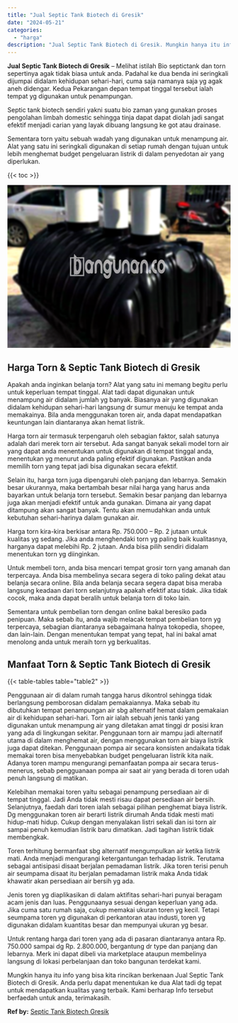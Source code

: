 ```yaml
---
title: "Jual Septic Tank Biotech di Gresik"
date: "2024-05-21"
categories: 
  - "harga"
description: "Jual Septic Tank Biotech di Gresik. Mungkin hanya itu info yang bisa kita rincikan berkenaan Jual Septic Tank Biotech di Gresik. Anda perlu dapat menentukan..."
---
```


**Jual Septic Tank Biotech di Gresik** – Melihat istilah Bio septictank dan torn sepertinya agak tidak biasa untuk anda. Padahal ke dua benda ini seringkali dijumpai didalam kehidupan sehari-hari, cuma saja namanya saja yg agak aneh didengar. Kedua Pekarangan depan tempat tinggal tersebut ialah tempat yg digunakan untuk penampungan.

Septic tank biotech sendiri yakni suatu bio zaman yang gunakan proses pengolahan limbah domestic sehingga tinja dapat dapat diolah jadi sangat efektif menjadi carian yang layak dibuang langsung ke got atau drainase.

Sementara torn yaitu sebuah wadah yang digunakan untuk menampung air. Alat yang satu ini seringkali digunakan di setiap rumah dengan tujuan untuk lebih menghemat budget pengeluaran listrik di dalam penyedotan air yang diperlukan.

{{< toc >}}

![Jual Septic Tank Biotech di Gresik](/images/jual-bio-septictank-24.png)

## Harga Torn & Septic Tank Biotech di Gresik

Apakah anda inginkan belanja torn? Alat yang satu ini memang begitu perlu untuk keperluan tempat tinggal. Alat tadi dapat digunakan untuk menampung air didalam jumlah yg banyak. Biasanya air yang digunakan didalam kehidupan sehari-hari langsung dr sumur menuju ke tempat anda memakainya. Bila anda menggunakan toren air, anda dapat mendapatkan keuntungan lain diantaranya akan hemat listrik.

Harga torn air termasuk terpengaruh oleh sebagian faktor, salah satunya adalah dari merek torn air tersebut. Ada sangat banyak sekali model torn air yang dapat anda menentukan untuk digunakan di tempat tinggal anda, menentukan yg menurut anda paling efektif digunakan. Pastikan anda memilih torn yang tepat jadi bisa digunakan secara efektif.

Selain itu, harga torn juga dipengaruhi oleh panjang dan lebarnya. Semakin besar ukurannya, maka bertambah besar nilai harga yang harus anda bayarkan untuk belanja torn tersebut. Semakin besar panjang dan lebarnya juga akan menjadi efektif untuk anda gunakan. Dimana air yang dapat ditampung akan sangat banyak. Tentu akan memudahkan anda untuk kebutuhan sehari-harinya dalam gunakan air.

Harga torn kira-kira berkisar antara Rp. 750.000 – Rp. 2 jutaan untuk kualitas yg sedang. Jika anda menghendaki torn yg paling baik kualitasnya, harganya dapat melebihi Rp. 2 jutaan. Anda bisa pilih sendiri didalam menentukan torn yg diinginkan.

Untuk membeli torn, anda bisa mencari tempat grosir torn yang amanah dan terpercaya. Anda bisa membelinya secara segera di toko paling dekat atau belanja secara online. Bila anda belanja secara segera dapat bisa meraba langsung keadaan dari torn selanjutnya apakah efektif atau tidak. Jika tidak cocok, maka anda dapat beralih untuk belanja torn di toko lain.

Sementara untuk pembelian torn dengan online bakal beresiko pada penipuan. Maka sebab itu, anda wajib melacak tempat pembelian torn yg terpercaya, sebagian diantaranya sebagaimana halnya tokopedia, shopee, dan lain-lain. Dengan menentukan tempat yang tepat, hal ini bakal amat menolong anda untuk meraih torn yg berkualitas.

## Manfaat Torn & Septic Tank Biotech di Gresik

{{< table-tables table="table2" >}}

Penggunaan air di dalam rumah tangga harus dikontrol sehingga tidak berlangsung pemborosan didalam pemakaiannya. Maka sebab itu dibutuhkan tempat penampungan air sbg alternatif hemat dalam pemakaian air di kehidupan sehari-hari. Torn air ialah sebuah jenis tanki yang digunakan untuk menampung air yang diletakan amat tinggi dr posisi kran yang ada di lingkungan sekitar. Penggunaan torn air mampu jadi alternatif utama di dalam menghemat air, dengan menggunakan torn air biaya listrik juga dapat ditekan. Penggunaan pompa air secara konsisten andaikata tidak memakai toren bisa menyebabkan budget pengeluaran listrik kita naik. Adanya toren mampu mengurangi pemanfaatan pompa air secara terus-menerus, sebab pengguanaan pompa air saat air yang berada di toren udah penuh langsung di matikan.

Kelebihan memakai toren yaitu sebagai penampung persediaan air di tempat tinggal. Jadi Anda tidak mesti risau dapat persediaan air bersih. Selanjutnya, faedah dari toren ialah sebagai pilihan penghemat biaya listrik. Dg menggunakan toren air berarti listrik dirumah Anda tidak mesti mati hidup-mati hidup. Cukup dengan menyalakan listri sekali dan isi torn air sampai penuh kemudian listrik baru dimatikan. Jadi tagihan listrik tidak membengkak.

Toren terhitung bermanfaat sbg alternatif mengumpulkan air ketika listrik mati. Anda menjadi mengurangi ketergantungan terhadap listrik. Terutama sebagai antisipasi disaat berjalan pemadaman listrik. Jika toren terisi penuh air seumpama disaat itu berjalan pemadaman listrik maka Anda tidak khawatir akan persediaan air bersih yg ada.

Jenis toren yg diaplikasikan di dalam aktifitas sehari-hari punyai beragam acam jenis dan luas. Penggunaanya sesuai dengan keperluan yang ada. Jika cuma satu rumah saja, cukup memakai ukuran toren yg kecil. Tetapi seumpama toren yg digunakan di perkantoran atau industi, toren yg digunakan didalam kuantitas besar dan mempunyai ukuran yg besar.

Untuk rentang harga dari toren yang ada di pasaran diantaranya antara Rp. 750.000 sampai dg Rp. 2.800.000, bergantung dr type dan panjang dan lebarnya. Merk ini dapat dibeli via marketplace ataupun membelinya langsung di lokasi perbelanjaan dan toko bangunan terdekat kami.

Mungkin hanya itu info yang bisa kita rincikan berkenaan Jual Septic Tank Biotech di Gresik. Anda perlu dapat menentukan ke dua Alat tadi dg tepat untuk mendapatkan kualitas yang terbaik. Kami berharap Info tersebut berfaedah untuk anda, terimakasih.

**Ref by:** [Septic Tank Biotech Gresik](https://id.wikipedia.org/wiki/Septic)
